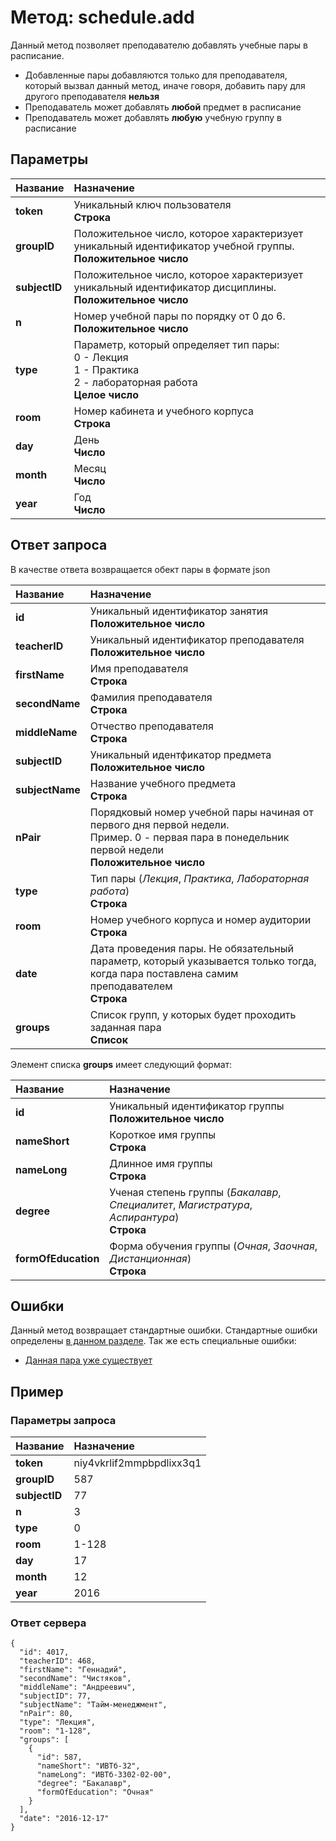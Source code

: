 # Метод: schedule.add<a name="schedule.add"/>

Данный метод позволяет преподавателю добавлять учебные пары в расписание.
- Добавленные пары добавляются только для преподавателя, который вызвал данный метод, иначе говоря, добавить пару для другого преподавателя **нельзя**
- Преподаватель может добавлять **любой** предмет в расписание
- Преподаватель может добавлять **любую** учебную группу в расписание

## Параметры
| Название     | Назначение     |
| :------------- | :------------- |
| **token** | Уникальный ключ пользователя <br> **Строка**
| **groupID**       | Положительное число, которое характеризует уникальный идентификатор учебной группы.  <br>**Положительное число**
| **subjectID**       | Положительное число, которое характеризует уникальный идентификатор дисциплины.  <br>**Положительное число**
| **n**       | Номер учебной пары по порядку от 0 до 6.  <br>**Положительное число**
| **type** | Параметр, который определяет тип пары: <br> 0 - Лекция <br> 1 - Практика <br> 2 - лабораторная работа <br> **Целое число**
| **room** | Номер кабинета и учебного корпуса <br> **Строка**
| **day** | День <br> **Число**
| **month** | Месяц <br> **Число**
| **year** | Год <br> **Число**

## Ответ запроса
В качестве ответа возвращается обект пары в формате json

| Название        | Назначение     |
| :------------- | :------------- |
| **id** | Уникальный идентификатор занятия<br>**Положительное число**
| **teacherID**               | Уникальный идентификатор преподавателя<br>**Положительное число**
| **firstName**       | Имя преподавателя<br>**Строка**
| **secondName**      | Фамилия преподавателя<br>**Строка**
| **middleName**      | Отчество преподавателя<br>**Строка**
| **subjectID** | Уникальный идентфикатор предмета<br>**Положительное число**
| **subjectName** | Название учебного предмета<br>**Строка**
| **nPair** | Порядковый номер учебной пары начиная от первого дня первой недели.<br> Пример. 0 - первая пара в понедельник первой недели<br>**Положительное число**
| **type** | Тип пары (*Лекция*, *Практика*, *Лабораторная работа*)<br>**Строка**
| **room** | Номер учебного корпуса и номер аудитории<br>**Строка**
| **date** | Дата проведения пары. Не обязательный параметр, который указывается только тогда, когда пара поставлена самим преподавателем<br>**Строка**
| **groups** | Список групп, у которых будет проходить заданная пара<br>**Список**

Элемент списка **groups** имеет следующий формат:

| Название        | Назначение     |
| :------------- | :------------- |
| **id**               | Уникальный идентификатор группы<br>**Положительное число**
| **nameShort**       | Короткое имя группы<br>**Строка**
| **nameLong**      | Длинное имя группы<br>**Строка**
| **degree**      | Ученая степень группы (*Бакалавр*, *Специалитет*, *Магистратура*, *Аспирантура*)<br>**Строка**
| **formOfEducation** | Форма обучения группы (*Очная*, *Заочная*, *Дистанционная*)<br>**Строка**


## Ошибки
Данный метод возвращает стандартные ошибки.
Стандартные ошибки определены [в данном разделе](#errors).
Так же есть специальные ошибки:
- [Данная пара уже существует](#PairAlreadyExists)

## Пример

### Параметры запроса
| Название     | Назначение     |
| :------------- | :------------- |
| **token** | niy4vkrlif2mmpbpdlixx3q1
| **groupID**       | 587
| **subjectID**       | 77
| **n**       | 3
| **type** | 0
| **room** | 1-128
| **day** | 17
| **month** | 12
| **year** | 2016

### Ответ сервера

```
{
  "id": 4017,
  "teacherID": 468,
  "firstName": "Геннадий",
  "secondName": "Чистяков",
  "middleName": "Андреевич",
  "subjectID": 77,
  "subjectName": "Тайм-менеджмент",
  "nPair": 80,
  "type": "Лекция",
  "room": "1-128",
  "groups": [
    {
      "id": 587,
      "nameShort": "ИВТб-32",
      "nameLong": "ИВТб-3302-02-00",
      "degree": "Бакалавр",
      "formOfEducation": "Очная"
    }
  ],
  "date": "2016-12-17"
}
```
